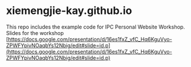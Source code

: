 # xiemengjie-kay.github.io
This repo includes the example code for IPC Personal Website Workshop. <br>
Slides for the workshop [https://docs.google.com/presentation/d/16es1fxZ_vfC_Hq6KguVyo-ZPWFYpivNOaqbYs12Nbig/edit#slide=id.p](https://docs.google.com/presentation/d/16es1fxZ_vfC_Hq6KguVyo-ZPWFYpivNOaqbYs12Nbig/edit#slide=id.p)
